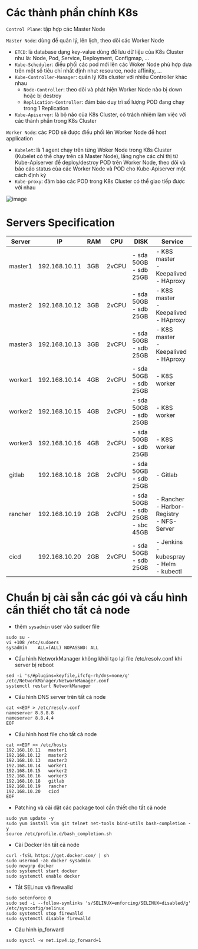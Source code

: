 # Các thành phần chính K8s

`Control Plane`: tập hợp các Master Node

`Master Node`: dùng để quản lý, lên lịch, theo dõi các Worker Node
- `ETCD`: là database dạng key-value dùng để lưu dữ liệu của K8s Cluster như là: Node, Pod, Service, Deployment, Configmap, ...
- `Kube-Scheduler`: điều phối các pod mới lên các Woker Node phù hợp dựa trên một số tiêu chí nhất định như: resource, node affinity, ...
- `Kube-Controller-Manager`: quản lý K8s cluster với nhiều Controller khác nhau
  - `Node-Controller`: theo dõi và phát hiện Worker Node nào bị down hoặc bị destroy
  - `Replication-Controller`: đảm bảo duy trì số lượng POD đang chạy trong 1 Replication
- `Kube-Apiserver`: là bộ não của K8s Cluster, có trách nhiệm làm việc với các thành phần trong K8s Cluster


`Worker Node`: các POD sẽ được điều phối lên Worker Node để host application
- `Kubelet`: là 1 agent chạy trên từng Woker Node trong K8s Cluster (Kubelet có thể chạy trên cả Master Node), lắng nghe các chỉ thị từ Kube-Apiserver để deploy/destroy POD trên Worker Node, theo dõi và báo cáo status của các Worker Node và POD cho Kube-Apiserver một cách định kỳ
- `Kube-proxy`: đảm bảo các POD trong K8s Cluster có thể giao tiếp được với nhau

![image](https://github.com/nguyenanhdongvn/Document/assets/90097692/fdfcc364-2c38-4dbb-9f30-b8d2accd8939)

# Servers Specification
| Server  | IP          | RAM | CPU   | DISK                                   | Service                                           |
|---------|-------------|-----|-------|----------------------------------------|---------------------------------------------------|
| master1 |192.168.10.11| 3GB | 2vCPU | - sda 50GB<br>- sdb 25GB               |- K8S master<br> - Keepalived<br> - HAproxy        |
| master2 |192.168.10.12| 3GB | 2vCPU | - sda 50GB<br>- sdb 25GB               |- K8S master<br> - Keepalived<br> - HAproxy        |
| master3 |192.168.10.13| 3GB | 2vCPU | - sda 50GB<br>- sdb 25GB               |- K8S master<br> - Keepalived<br> - HAproxy        |
| worker1 |192.168.10.14| 4GB | 2vCPU | - sda 50GB<br>- sdb 25GB               |- K8S worker                                       |
| worker2 |192.168.10.15| 4GB | 2vCPU | - sda 50GB<br>- sdb 25GB               |- K8S worker                                       |
| worker3 |192.168.10.16| 4GB | 2vCPU | - sda 50GB<br>- sdb 25GB               |- K8S worker                                       |
| gitlab  |192.168.10.18| 2GB | 2vCPU | - sda 50GB<br>- sdb 25GB               |- Gitlab                                           |
| rancher |192.168.10.19| 2GB | 2vCPU | - sda 50GB<br>- sdb 25GB<br>- sbc 45GB |- Rancher<br>- Harbor-Registry<br>- NFS-Server     |
| cicd    |192.168.10.20| 2GB | 2vCPU | - sda 50GB<br>- sdb 25GB               |- Jenkins<br>- kubespray<br>- Helm<br>- kubectl    |

# Chuẩn bị cài sẵn các gói và cấu hình cần thiết cho tất cả node

* thêm `sysadmin` user vào sudoer file
```
sudo su -
vi +108 /etc/sudoers
sysadmin    ALL=(ALL) NOPASSWD: ALL
```

* Cấu hình NetworkManager không khởi tạo lại file /etc/resolv.conf khi server bị reboot
```
sed -i 's/#plugins=keyfile,ifcfg-rh/dns=none/g' /etc/NetworkManager/NetworkManager.conf
systemctl restart NetworkManager
```

* Cấu hình DNS server trên tất cả node
```
cat <<EOF > /etc/resolv.conf
nameserver 8.8.8.8
nameserver 8.8.4.4
EOF
```

* Cấu hình host file cho tất cả node
```
cat <<EOF >> /etc/hosts
192.168.10.11   master1
192.168.10.12   master2
192.168.10.13   master3
192.168.10.14   worker1
192.168.10.15   worker2
192.168.10.16   worker3
192.168.10.18   gitlab
192.168.10.19   rancher
192.168.10.20   cicd
EOF
```

* Patching và cài đặt các package tool cần thiết cho tất cả node
```
sudo yum update -y
sudo yum install vim git telnet net-tools bind-utils bash-completion -y
source /etc/profile.d/bash_completion.sh
```

* Cài Docker lên tất cả node
```
curl -fsSL https://get.docker.com/ | sh
sudo usermod -aG docker sysadmin
sudo newgrp docker
sudo systemctl start docker
sudo systemctl enable docker
```

* Tắt SELinux và firewalld
```
sudo setenforce 0
sudo sed -i --follow-symlinks 's/SELINUX=enforcing/SELINUX=disabled/g' /etc/sysconfig/selinux
sudo systemctl stop firewalld
sudo systemctl disable firewalld
```

* Câu hình ip_forward
```
sudo sysctl -w net.ipv4.ip_forward=1
```
